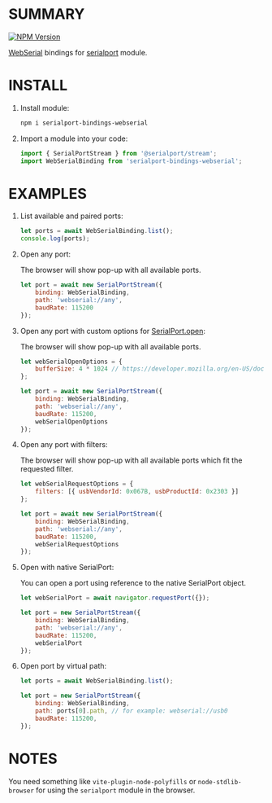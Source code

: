 # SUMMARY

[![NPM Version](https://img.shields.io/npm/v/serialport-bindings-webserial)](https://www.npmjs.com/package/serialport-bindings-webserial)

[WebSerial](https://developer.mozilla.org/en-US/docs/Web/API/Web_Serial_API) bindings for [serialport](https://www.npmjs.com/package/serialport) module.

# INSTALL
1. Install module:
    ```sh
    npm i serialport-bindings-webserial
    ```
2. Import a module into your code:
    ```js
    import { SerialPortStream } from '@serialport/stream';
    import WebSerialBinding from 'serialport-bindings-webserial';
    ```

# EXAMPLES
1. List available and paired ports:
    ```js
    let ports = await WebSerialBinding.list();
    console.log(ports);
    ```
2. Open any port:

    The browser will show pop-up with all available ports.
    ```js
    let port = await new SerialPortStream({
        binding: WebSerialBinding,
        path: 'webserial://any',
        baudRate: 115200
    });
    ```
3. Open any port with custom options for [SerialPort.open](https://developer.mozilla.org/en-US/docs/Web/API/SerialPort/open):

    The browser will show pop-up with all available ports.
    ```js
    let webSerialOpenOptions = {
        bufferSize: 4 * 1024 // https://developer.mozilla.org/en-US/docs/Web/API/SerialPort/open#buffersize
    };

    let port = await new SerialPortStream({
        binding: WebSerialBinding,
        path: 'webserial://any',
        baudRate: 115200,
        webSerialOpenOptions
    });
    ```
4. Open any port with filters:

    The browser will show pop-up with all available ports which fit the requested filter.
    ```js
    let webSerialRequestOptions = {
        filters: [{ usbVendorId: 0x067B, usbProductId: 0x2303 }]
    };

    let port = await new SerialPortStream({
        binding: WebSerialBinding,
        path: 'webserial://any',
        baudRate: 115200,
        webSerialRequestOptions
    });
    ```
5. Open with native SerialPort:

    You can open a port using reference to the native SerialPort object.
    ```js
    let webSerialPort = await navigator.requestPort({});

    let port = new SerialPortStream({
        binding: WebSerialBinding,
        path: 'webserial://any',
        baudRate: 115200,
        webSerialPort
    });
    ```
6. Open port by virtual path:
    ```js
    let ports = await WebSerialBinding.list();

    let port = new SerialPortStream({
        binding: WebSerialBinding,
        path: ports[0].path, // for example: webserial://usb0
        baudRate: 115200,
    });
    ```
# NOTES
You need something like `vite-plugin-node-polyfills` or `node-stdlib-browser` for using the `serialport` module in the browser.
